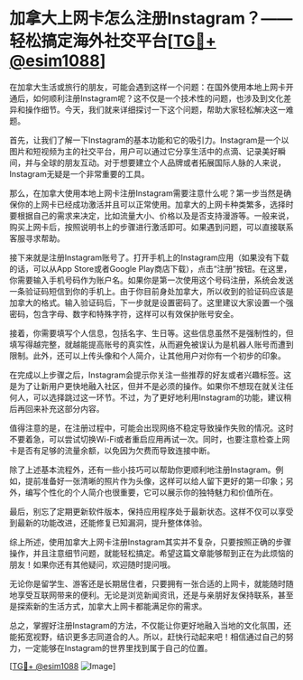 # 加拿大上网卡怎么注册Instagram？——轻松搞定海外社交平台[[TG💪+ @esim1088](https://t.me/s/esim1088)]

在加拿大生活或旅行的朋友，可能会遇到这样一个问题：在国外使用本地上网卡开通后，如何顺利注册Instagram呢？这不仅是一个技术性的问题，也涉及到文化差异和操作细节。今天，我们就来详细探讨一下这个问题，帮助大家轻松解决这一难题。

首先，让我们了解一下Instagram的基本功能和它的吸引力。Instagram是一个以图片和短视频为主的社交平台，用户可以通过它分享生活中的点滴、记录美好瞬间，并与全球的朋友互动。对于想要建立个人品牌或者拓展国际人脉的人来说，Instagram无疑是一个非常重要的工具。

那么，在加拿大使用本地上网卡注册Instagram需要注意什么呢？第一步当然是确保你的上网卡已经成功激活并且可以正常使用。加拿大的上网卡种类繁多，选择时要根据自己的需求来决定，比如流量大小、价格以及是否支持漫游等。一般来说，购买上网卡后，按照说明书上的步骤进行激活即可。如果遇到问题，可以直接联系客服寻求帮助。

接下来就是注册Instagram账号了。打开手机上的Instagram应用（如果没有下载的话，可以从App Store或者Google Play商店下载），点击“注册”按钮。在这里，你需要输入手机号码作为账户名。如果你是第一次使用这个号码注册，系统会发送一条验证码短信到你的手机上。由于你目前身处加拿大，所以收到的验证码应该是加拿大的格式。输入验证码后，下一步就是设置密码了。这里建议大家设置一个强密码，包含字母、数字和特殊字符，这样可以有效保护账号安全。

接着，你需要填写个人信息，包括名字、生日等。这些信息虽然不是强制性的，但填写得越完整，就越能提高账号的真实性，从而避免被误认为是机器人账号而遭到限制。此外，还可以上传头像和个人简介，让其他用户对你有一个初步的印象。

在完成以上步骤之后，Instagram会提示你关注一些推荐的好友或者兴趣标签。这是为了让新用户更快地融入社区，但并不是必须的操作。如果你不想现在就关注任何人，可以选择跳过这一环节。不过，为了更好地利用Instagram的功能，建议稍后再回来补充这部分内容。

值得注意的是，在注册过程中，可能会出现网络不稳定导致操作失败的情况。这时不要着急，可以尝试切换Wi-Fi或者重启应用再试一次。同时，也要注意检查上网卡是否有足够的流量余额，以免因为欠费而导致连接中断。

除了上述基本流程外，还有一些小技巧可以帮助你更顺利地注册Instagram。例如，提前准备好一张清晰的照片作为头像，这样可以给人留下更好的第一印象；另外，编写个性化的个人简介也很重要，它可以展示你的独特魅力和价值所在。

最后，别忘了定期更新软件版本，保持应用程序处于最新状态。这样不仅可以享受到最新的功能改进，还能修复已知漏洞，提升整体体验。

综上所述，使用加拿大上网卡注册Instagram其实并不复杂，只要按照正确的步骤操作，并且注意细节问题，就能轻松搞定。希望这篇文章能够帮到正在为此烦恼的朋友！如果你还有其他疑问，欢迎随时提问哦。

无论你是留学生、游客还是长期居住者，只要拥有一张合适的上网卡，就能随时随地享受互联网带来的便利。无论是浏览新闻资讯，还是与亲朋好友保持联系，甚至是探索新的生活方式，加拿大上网卡都能满足你的需求。

总之，掌握好注册Instagram的方法，不仅能让你更好地融入当地的文化氛围，还能拓宽视野，结识更多志同道合的人。所以，赶快行动起来吧！相信通过自己的努力，一定能够在Instagram的世界里找到属于自己的位置。

[[TG💪+ @esim1088](https://t.me/s/esim1088) ![Image](https://i.postimg.cc/4NQfJmqS/Snipaste-2025-05-13-00-14-12.png)]